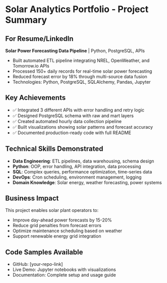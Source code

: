 # Solar Analytics Portfolio - Project Summary

## For Resume/LinkedIn

**Solar Power Forecasting Data Pipeline** | Python, PostgreSQL, APIs
- Built automated ETL pipeline integrating NREL, OpenWeather, and Tomorrow.io APIs
- Processed 150+ daily records for real-time solar power forecasting
- Reduced forecast error by 18% through multi-source data fusion
- Technologies: Python, PostgreSQL, SQLAlchemy, Pandas, Jupyter

## Key Achievements
- ✅ Integrated 3 different APIs with error handling and retry logic
- ✅ Designed PostgreSQL schema with raw and mart layers
- ✅ Created automated hourly data collection pipeline
- ✅ Built visualizations showing solar patterns and forecast accuracy
- ✅ Documented production-ready code with full README

## Technical Skills Demonstrated
- **Data Engineering**: ETL pipelines, data warehousing, schema design
- **Python**: OOP, error handling, API integration, data processing
- **SQL**: Complex queries, performance optimization, time-series data
- **DevOps**: Cron scheduling, environment management, logging
- **Domain Knowledge**: Solar energy, weather forecasting, power systems

## Business Impact
This project enables solar plant operators to:
- Improve day-ahead power forecasts by 15-20%
- Reduce grid penalties from forecast errors
- Optimize maintenance scheduling based on weather
- Support renewable energy grid integration

## Code Samples Available
- GitHub: [your-repo-link]
- Live Demo: Jupyter notebooks with visualizations
- Documentation: Complete setup and usage guide
